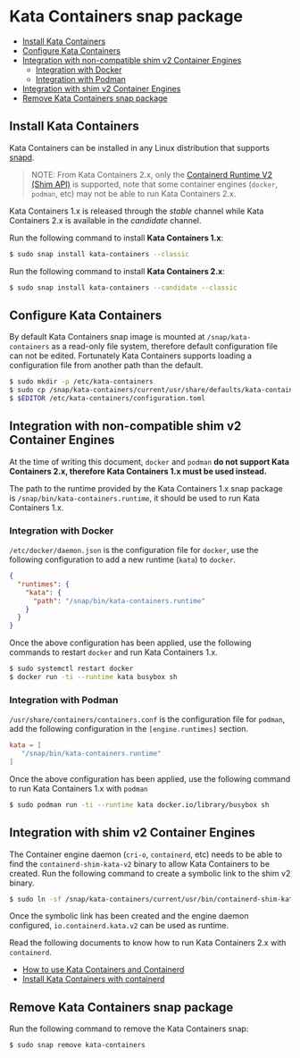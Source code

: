 # Kata Containers snap package

* [Install Kata Containers](#install-kata-containers)
* [Configure Kata Containers](#configure-kata-containers)
* [Integration with non-compatible shim v2 Container Engines](#integration-with-non-compatible-shim-v2-container-engines)
    * [Integration with Docker](#integration-with-docker)
    * [Integration with Podman](#integration-with-podman)
* [Integration with shim v2 Container Engines](#integration-with-shim-v2-container-engines)
* [Remove Kata Containers snap package](#remove-kata-containers-snap-package)


## Install Kata Containers

Kata Containers can be installed in any Linux distribution that supports
[snapd](https://docs.snapcraft.io/installing-snapd).

> NOTE: From Kata Containers 2.x, only the [Containerd Runtime V2 (Shim API)](https://github.com/containerd/containerd/tree/master/runtime/v2)
> is supported, note that some container engines (`docker`, `podman`, etc) may not
> be able to run Kata Containers 2.x.

Kata Containers 1.x is released through the *stable* channel while Kata Containers
2.x is available in the *candidate* channel.

Run the following command to install **Kata Containers 1.x**:

```sh
$ sudo snap install kata-containers --classic
```

Run the following command to install **Kata Containers 2.x**:

```sh
$ sudo snap install kata-containers --candidate --classic
```

## Configure Kata Containers

By default Kata Containers snap image is mounted at `/snap/kata-containers` as a
read-only file system, therefore default configuration file can not be edited.
Fortunately Kata Containers supports loading a configuration file from another
path than the default.

```sh
$ sudo mkdir -p /etc/kata-containers
$ sudo cp /snap/kata-containers/current/usr/share/defaults/kata-containers/configuration.toml /etc/kata-containers/
$ $EDITOR /etc/kata-containers/configuration.toml
```

## Integration with non-compatible shim v2 Container Engines

At the time of writing this document, `docker` and `podman` **do not support Kata
Containers 2.x, therefore Kata Containers 1.x must be used instead.**

The path to the runtime provided by the Kata Containers 1.x snap package is
`/snap/bin/kata-containers.runtime`, it should be used to run Kata Containers 1.x.

### Integration with Docker

`/etc/docker/daemon.json` is the configuration file for `docker`, use the
following configuration to add a new runtime (`kata`) to `docker`.

```json
{
  "runtimes": {
    "kata": {
      "path": "/snap/bin/kata-containers.runtime"
    }
  }
}
```

Once the above configuration has been applied, use the
following commands to restart `docker` and run Kata Containers 1.x.

```sh
$ sudo systemctl restart docker
$ docker run -ti --runtime kata busybox sh
```

### Integration with Podman

`/usr/share/containers/containers.conf` is the configuration file for `podman`,
add the following configuration in the `[engine.runtimes]` section.

```toml
kata = [
   "/snap/bin/kata-containers.runtime"
]
```

Once the above configuration has been applied, use the following command to run
Kata Containers 1.x with `podman`

```sh
$ sudo podman run -ti --runtime kata docker.io/library/busybox sh
```

## Integration with shim v2 Container Engines

The Container engine daemon (`cri-o`, `containerd`, etc) needs to be able to find the
`containerd-shim-kata-v2` binary to allow Kata Containers to be created.
Run the following command to create a symbolic link to the shim v2 binary.

```sh
$ sudo ln -sf /snap/kata-containers/current/usr/bin/containerd-shim-kata-v2 /usr/local/bin/containerd-shim-kata-v2
```

Once the symbolic link has been created and the engine daemon configured, `io.containerd.kata.v2`
can be used as runtime.

Read the following documents to know how to run Kata Containers 2.x with `containerd`.

* [How to use Kata Containers and Containerd](https://github.com/kata-containers/kata-containers/blob/main/docs/how-to/containerd-kata.md)
* [Install Kata Containers with containerd](https://github.com/kata-containers/kata-containers/blob/main/docs/install/container-manager/containerd/containerd-install.md)


## Remove Kata Containers snap package

Run the following command to remove the Kata Containers snap:

```sh
$ sudo snap remove kata-containers
```
